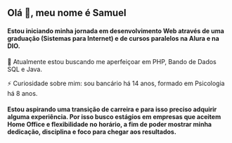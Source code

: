 

## Olá 👋, meu nome é Samuel
#### Estou iniciando minha jornada em desenvolvimento Web através de uma graduação (Sistemas para Internet) e de cursos paralelos na Alura e na DIO.


🌱 Atualmente estou buscando me aperfeiçoar em PHP, Bando de Dados SQL e Java.

⚡ Curiosidade sobre mim: sou bancário há 14 anos, formado em Psicologia há 8 anos.

#### Estou aspirando uma transição de carreira e para isso preciso adquirir alguma experiência. Por isso busco estágios em empresas que aceitem Home Office e flexibilidade no horário, a fim de poder mostrar minha dedicação, disciplina e foco para chegar aos resultados.

